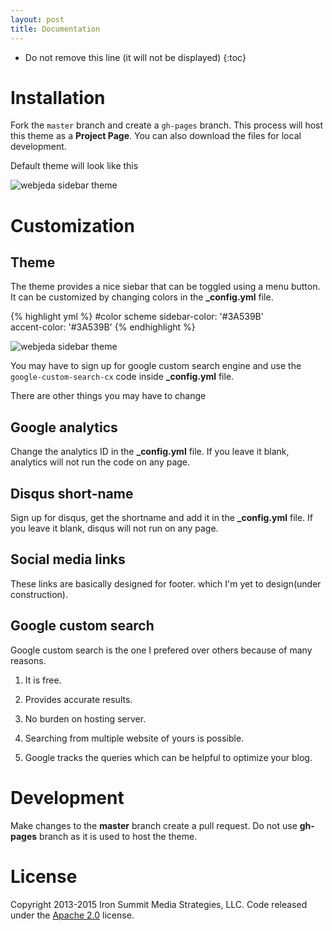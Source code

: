 ```yaml
---
layout: post
title: Documentation
---
```


* Do not remove this line (it will not be displayed) 
{:toc}

# Installation
Fork the ``master`` branch and create a ``gh-pages`` branch. This process will host this theme as a **Project Page**. You can also download the files for local development. 

Default theme will look like this

![webjeda sidebar theme]({{site.baseurl}}/images/webjeda-sidebar-theme-screenshot-1.jpg)


# Customization

## Theme
The theme provides a nice siebar that can be toggled using a menu button. It can be customized by changing colors in the **_config.yml** file.

{% highlight yml %}
#color scheme
sidebar-color: '#3A539B'       
accent-color: '#3A539B' 
{% endhighlight %}

![webjeda sidebar theme]({{site.baseurl}}/images/webjeda-sidebar-theme-screenshot-2.jpg)


You may have to sign up for google custom search engine and use the ```google-custom-search-cx``` code inside **_config.yml** file.

There are other things you may have to change

## Google analytics
Change the analytics ID in the **_config.yml** file. If you leave it blank, analytics will not run the code on any page.

## Disqus short-name
Sign up for disqus, get the shortname and add it in the **_config.yml** file. If you leave it blank, disqus will not run on any page.

## Social media links
These links are basically designed for footer. which I'm yet to design(under construction).

## Google custom search
Google custom search is the one I prefered over others because of many reasons.

1. It is free.
    
2. Provides accurate results.
    
3. No burden on hosting server.
    
4. Searching from multiple website of yours is possible.
    
5. Google tracks the queries which can be helpful to optimize your blog.



# Development
Make changes to the **master** branch create a pull request. Do not use **gh-pages** branch as it is used to host the theme.


# License
Copyright 2013-2015 Iron Summit Media Strategies, LLC. Code released under the [Apache 2.0](https://github.com/IronSummitMedia/startbootstrap-simple-sidebar/blob/gh-pages/LICENSE) license.